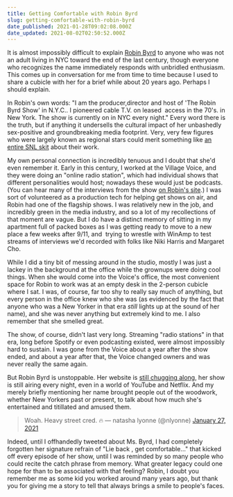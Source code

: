 ```yaml
---
title: Getting Comfortable with Robin Byrd
slug: getting-comfortable-with-robin-byrd
date_published: 2021-01-28T09:02:08.000Z
date_updated: 2021-08-02T02:50:52.000Z
---
```


It is almost impossibly difficult to explain [Robin Byrd](http://www.robinbyrd.com/) to anyone who was not an adult living in NYC toward the end of the last century, though everyone who recognizes the name immediately responds with unbridled enthusiasm. This comes up in conversation for me from time to time because I used to share a cubicle with her for a brief while about 20 years ago. Perhaps I should explain.

In Robin's own words: "I am the producer,director and host of 'The Robin Byrd Show' in N.Y.C.. I pioneered cable T.V. on leased  access in the 70's. in New York. The show is currently on in NYC every night." Every word there is the truth, but if anything it undersells the cultural impact of her unbashedly sex-positive and groundbreaking media footprint. Very, very few figures who were largely known as regional stars could merit something like [an entire SNL skit](https://www.nbc.com/saturday-night-live/video/the-robin-byrd-show/n11073) about their work.

My own personal connection is incredibly tenuous and I doubt that she'd even remember it. Early in this century, I worked at the Village Voice, and they were doing an "online radio station", which had individual shows that different personalities would host; nowadays these would just be podcasts. (You can hear many of the interviews from the show [on Robin's site](http://www.robinbyrd.com/robinbyrddotcom/radio/radio.html).) I was sort of volunteered as a production tech for helping get shows on air, and Robin had one of the flagship shows. I was relatively new in the job, and incredibly green in the media industry, and so a lot of my recollections of that moment are vague. But I do have a distinct memory of sitting in my apartment full of packed boxes as I was getting ready to move to a new place a few weeks after 9/11, and  trying to wrestle with WinAmp to test streams of interviews we'd recorded with folks like Niki Harris and Margaret Cho.

While I did a tiny bit of messing around in the studio, mostly I was just a lackey in the background at the office while the grownups were doing cool things. When she would come into the Voice's office, the most convenient space for Robin to work was at an empty desk in the 2-person cubicle where I sat. I was, of course, far too shy to really say much of anything, but every person in the office knew who she was (as evidenced by the fact that anyone who was a New Yorker in that era *still* lights up at the sound of her name), and she was never anything but extremely kind to me. I also remember that she smelled great.

The show, of course, didn't last very long. Streaming "radio stations" in that era, long before Spotify or even podcasting existed, were almost impossibly hard to sustain. I was gone from the Voice about a year after the show ended, and about a year after that, the Voice changed owners and was never really the same again.

But Robin Byrd is unstoppable. Her website is [still chugging along](http://www.robinbyrd.com/robinbyrddotcom/main.html), her show is still airing every night, even in a world of YouTube and Netflix. And my merely briefly mentioning her name brought people out of the woodwork, whether New Yorkers past or present, to talk about how much she's entertained and titillated and amused them. 

> Woah. Heavy street cred. 🔥
> &mdash; natasha lyonne (@nlyonne) [January 27, 2021](https://twitter.com/nlyonne/status/1354268172308926464?ref_src=twsrc%5Etfw)

Indeed, until I offhandedly tweeted about Ms. Byrd, I had completely forgotten her signature refrain of "Lie back , get comfortable..." that kicked off every episode of her show, until I was reminded by so many people who could recite the catch phrase from memory. What greater legacy could one hope for than to be associated with that feeling? Robin, I doubt you remember me as some kid you worked around many years ago, but thank you for giving me a story to tell that always brings a smile to people's faces.
